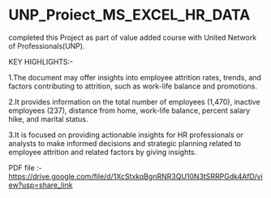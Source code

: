 # UNP_Proiect_MS_EXCEL_HR_DATA
completed this Project as part of value added course with United Network of Professionals(UNP).

KEY HIGHLIGHTS:-

1.The document may offer insights into employee attrition rates, trends, and factors contributing to attrition, such as work-life balance and promotions.

2.It provides information on the total number of employees (1,470), inactive employees (237), distance from home, work-life balance, percent salary hike, and marital status.

3.It is focused on providing actionable insights for HR professionals or analysts to make informed decisions and strategic planning related to employee attrition and related factors by giving insights.

PDF file :-https://drive.google.com/file/d/1XcStxkqBgnRNR3QU10N3tSRRPGdk4AfD/view?usp=share_link
